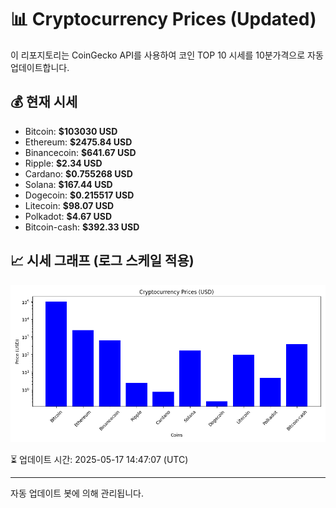 
# 📊 Cryptocurrency Prices (Updated)

이 리포지토리는 CoinGecko API를 사용하여 코인 TOP 10 시세를 10분가격으로 자동 업데이트합니다.

## 💰 현재 시세
- Bitcoin: **$103030 USD**
- Ethereum: **$2475.84 USD**
- Binancecoin: **$641.67 USD**
- Ripple: **$2.34 USD**
- Cardano: **$0.755268 USD**
- Solana: **$167.44 USD**
- Dogecoin: **$0.215517 USD**
- Litecoin: **$98.07 USD**
- Polkadot: **$4.67 USD**
- Bitcoin-cash: **$392.33 USD**

## 📈 시세 그래프 (로그 스케일 적용)
![Crypto Prices](crypto_prices.png)

⏳ 업데이트 시간: 2025-05-17 14:47:07 (UTC)

---
자동 업데이트 봇에 의해 관리됩니다.
